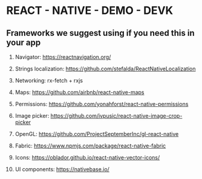 # REACT - NATIVE - DEMO - DEVK

## Frameworks we suggest using if you need this in your app

1. Navigator: https://reactnavigation.org/

2. Strings localization: https://github.com/stefalda/ReactNativeLocalization

3. Networking: rx-fetch + rxjs

4. Maps: https://github.com/airbnb/react-native-maps

5. Permissions: https://github.com/yonahforst/react-native-permissions

6. Image picker: https://github.com/ivpusic/react-native-image-crop-picker

7. OpenGL: https://github.com/ProjectSeptemberInc/gl-react-native

8. Fabric: https://www.npmjs.com/package/react-native-fabric

9. Icons: https://oblador.github.io/react-native-vector-icons/

10. UI components: https://nativebase.io/